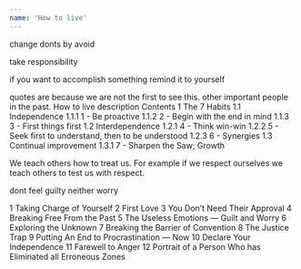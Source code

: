 ```yaml
---
name: 'How to live'
---
```


change donts by avoid

take responsibility

if you want to accomplish something remind it to yourself

quotes are because we are not the first to see this. other important people in the past.
How to live description
Contents
1	The 7 Habits
1.1	Independence
1.1.1	1 - Be proactive
1.1.2	2 - Begin with the end in mind
1.1.3	3 - First things first
1.2	Interdependence
1.2.1	4 - Think win-win
1.2.2	5 - Seek first to understand, then to be understood
1.2.3	6 - Synergies
1.3	Continual improvement
1.3.1	7 - Sharpen the Saw; Growth


We teach others how to treat us. For example if we respect ourselves we teach others to test us with respect.

dont feel guilty neither worry

1 Taking Charge of Yourself
2 First Love
3 You Don’t Need Their Approval
4 Breaking Free From the Past
5 The Useless Emotions — Guilt and Worry
6 Exploring the Unknown
7 Breaking the Barrier of Convention
8 The Justice Trap
9 Putting An End to Procrastination — Now
10 Declare Your Independence
11 Farewell to Anger
12 Portrait of a Person Who has Eliminated all Erroneous Zones